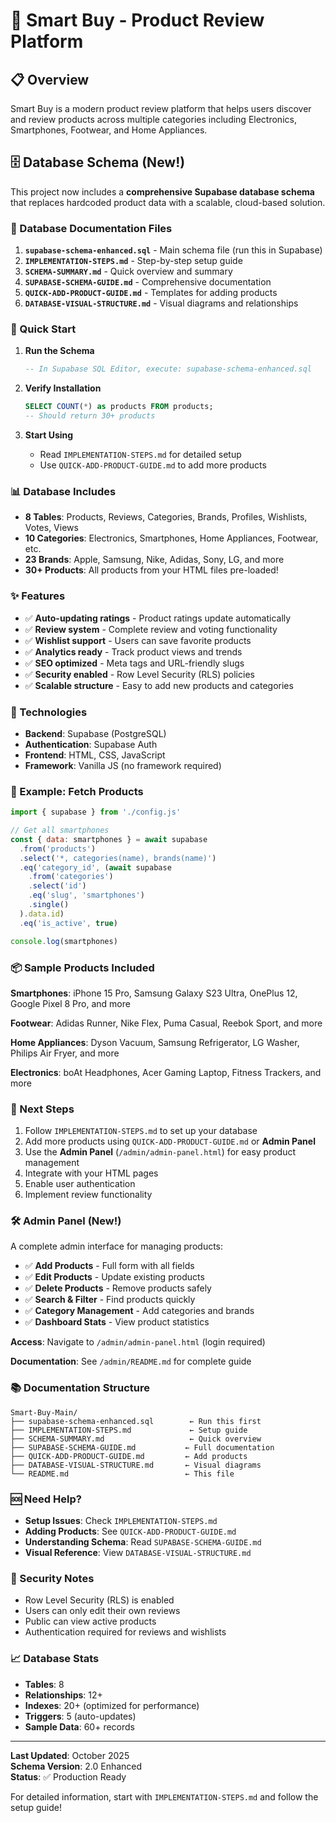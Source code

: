 # 🛒 Smart Buy - Product Review Platform

## 📋 Overview

Smart Buy is a modern product review platform that helps users discover and review products across multiple categories including Electronics, Smartphones, Footwear, and Home Appliances.

## 🗄️ Database Schema (New!)

This project now includes a **comprehensive Supabase database schema** that replaces hardcoded product data with a scalable, cloud-based solution.

### 📁 Database Documentation Files

1. **`supabase-schema-enhanced.sql`** - Main schema file (run this in Supabase)
2. **`IMPLEMENTATION-STEPS.md`** - Step-by-step setup guide
3. **`SCHEMA-SUMMARY.md`** - Quick overview and summary
4. **`SUPABASE-SCHEMA-GUIDE.md`** - Comprehensive documentation
5. **`QUICK-ADD-PRODUCT-GUIDE.md`** - Templates for adding products
6. **`DATABASE-VISUAL-STRUCTURE.md`** - Visual diagrams and relationships

### 🚀 Quick Start

1. **Run the Schema**
   ```sql
   -- In Supabase SQL Editor, execute: supabase-schema-enhanced.sql
   ```

2. **Verify Installation**
   ```sql
   SELECT COUNT(*) as products FROM products;
   -- Should return 30+ products
   ```

3. **Start Using**
   - Read `IMPLEMENTATION-STEPS.md` for detailed setup
   - Use `QUICK-ADD-PRODUCT-GUIDE.md` to add more products

### 📊 Database Includes

- **8 Tables**: Products, Reviews, Categories, Brands, Profiles, Wishlists, Votes, Views
- **10 Categories**: Electronics, Smartphones, Home Appliances, Footwear, etc.
- **23 Brands**: Apple, Samsung, Nike, Adidas, Sony, LG, and more
- **30+ Products**: All products from your HTML files pre-loaded!

### ✨ Features

- ✅ **Auto-updating ratings** - Product ratings update automatically
- ✅ **Review system** - Complete review and voting functionality
- ✅ **Wishlist support** - Users can save favorite products
- ✅ **Analytics ready** - Track product views and trends
- ✅ **SEO optimized** - Meta tags and URL-friendly slugs
- ✅ **Security enabled** - Row Level Security (RLS) policies
- ✅ **Scalable structure** - Easy to add new products and categories

### 🔧 Technologies

- **Backend**: Supabase (PostgreSQL)
- **Authentication**: Supabase Auth
- **Frontend**: HTML, CSS, JavaScript
- **Framework**: Vanilla JS (no framework required)

### 📝 Example: Fetch Products

```javascript
import { supabase } from './config.js'

// Get all smartphones
const { data: smartphones } = await supabase
  .from('products')
  .select('*, categories(name), brands(name)')
  .eq('category_id', (await supabase
    .from('categories')
    .select('id')
    .eq('slug', 'smartphones')
    .single()
  ).data.id)
  .eq('is_active', true)

console.log(smartphones)
```

### 📦 Sample Products Included

**Smartphones**: iPhone 15 Pro, Samsung Galaxy S23 Ultra, OnePlus 12, Google Pixel 8 Pro, and more

**Footwear**: Adidas Runner, Nike Flex, Puma Casual, Reebok Sport, and more

**Home Appliances**: Dyson Vacuum, Samsung Refrigerator, LG Washer, Philips Air Fryer, and more

**Electronics**: boAt Headphones, Acer Gaming Laptop, Fitness Trackers, and more

### 🎯 Next Steps

1. Follow `IMPLEMENTATION-STEPS.md` to set up your database
2. Add more products using `QUICK-ADD-PRODUCT-GUIDE.md` or **Admin Panel**
3. Use the **Admin Panel** (`/admin/admin-panel.html`) for easy product management
4. Integrate with your HTML pages
5. Enable user authentication
6. Implement review functionality

### 🛠️ Admin Panel (New!)

A complete admin interface for managing products:
- ✅ **Add Products** - Full form with all fields
- ✅ **Edit Products** - Update existing products
- ✅ **Delete Products** - Remove products safely
- ✅ **Search & Filter** - Find products quickly
- ✅ **Category Management** - Add categories and brands
- ✅ **Dashboard Stats** - View product statistics

**Access**: Navigate to `/admin/admin-panel.html` (login required)

**Documentation**: See `/admin/README.md` for complete guide

### 📚 Documentation Structure

```
Smart-Buy-Main/
├── supabase-schema-enhanced.sql        ← Run this first
├── IMPLEMENTATION-STEPS.md             ← Setup guide
├── SCHEMA-SUMMARY.md                   ← Quick overview
├── SUPABASE-SCHEMA-GUIDE.md           ← Full documentation
├── QUICK-ADD-PRODUCT-GUIDE.md         ← Add products
├── DATABASE-VISUAL-STRUCTURE.md       ← Visual diagrams
└── README.md                          ← This file
```

### 🆘 Need Help?

- **Setup Issues**: Check `IMPLEMENTATION-STEPS.md`
- **Adding Products**: See `QUICK-ADD-PRODUCT-GUIDE.md`
- **Understanding Schema**: Read `SUPABASE-SCHEMA-GUIDE.md`
- **Visual Reference**: View `DATABASE-VISUAL-STRUCTURE.md`

### 🔐 Security Notes

- Row Level Security (RLS) is enabled
- Users can only edit their own reviews
- Public can view active products
- Authentication required for reviews and wishlists

### 📈 Database Stats

- **Tables**: 8
- **Relationships**: 12+
- **Indexes**: 20+ (optimized for performance)
- **Triggers**: 5 (auto-updates)
- **Sample Data**: 60+ records

---

**Last Updated**: October 2025  
**Schema Version**: 2.0 Enhanced  
**Status**: ✅ Production Ready

For detailed information, start with `IMPLEMENTATION-STEPS.md` and follow the setup guide!
